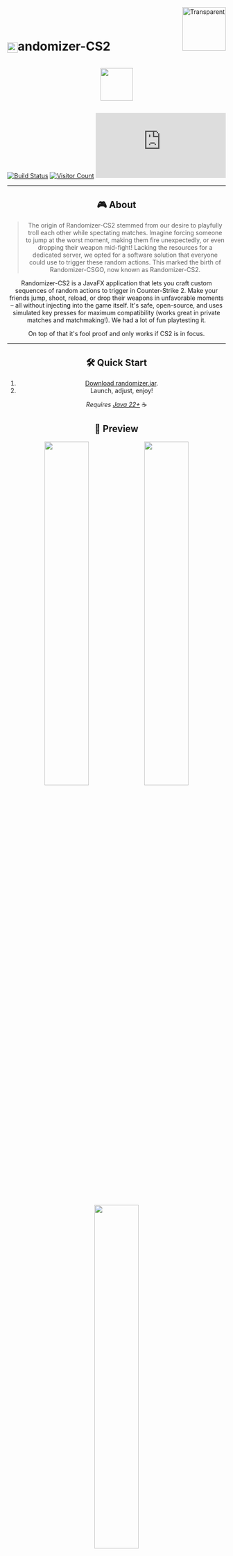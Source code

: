 <img src="https://github.com/user-attachments/assets/f8e04de5-28fa-4015-91b4-c7e888982666" alt="Transparent" width="100" height="100" align="right" />
<br><br>

# <img src="https://github.com/user-attachments/assets/ab28eba7-4b88-47b4-be10-ac4487d66e23" alt="randomizer" width="24" height="24" style="vertical-align: middle;" />andomizer-CS2

<center><p style="display: inline-block; vertical-align: middle;"><a href="https://discord.gg/yjKRgMyENR"><img src="https://github.com/user-attachments/assets/db9fa4e3-94a3-42dc-90c3-5379127120aa" width="75"></a></p>

[![Build Status](https://github.com/Luziferium/randomizer-csgo/actions/workflows/build_and_pre-release.yml/badge.svg?branch=stage)](https://github.com/Luziferium/randomizer-csgo/actions/workflows/build_and_pre-release.yml)
[![Visitor Count](https://visitor-badge.laobi.icu/badge?page_id=Metaphoriker.randomizer-cs2)](https://visitor-badge.laobi.icu/badge?page_id=Metaphoriker.randomizer-cs2)
![Downloads](https://img.shields.io/github/downloads/Metaphoriker/randomizer-cs2/randomizer.jar)

---

## 🎮 About

<span style="color:gray">

> The origin of Randomizer-CS2 stemmed from our desire to playfully troll each other while spectating matches. Imagine forcing someone to jump at the worst moment, making them fire unexpectedly, or even dropping their weapon mid-fight! Lacking the resources for a dedicated server, we opted for a software solution that everyone could use to trigger these random actions. This marked the birth of Randomizer-CSGO, now known as Randomizer-CS2.

</span>

Randomizer-CS2 is a JavaFX application that lets you craft custom sequences of random actions to trigger in Counter-Strike 2.  Make your friends jump, shoot, reload, or drop their weapons in unfavorable moments – all without injecting into the game itself. It's safe, open-source, and uses simulated key presses for maximum compatibility (works great in private matches and matchmaking!). We had a lot of fun playtesting it.

On top of that it's fool proof and only works if CS2 is in focus.

---

## 🛠️ Quick Start

1. [Download randomizer.jar](https://github.com/Metaphoriker/randomizer-cs2/releases/tag/latest).
2. Launch, adjust, enjoy!

*Requires [Java 22+](https://www.oracle.com/de/java/technologies/downloads/#jdk23-windows)* ☕

## 📸 Preview
<img src="https://github.com/user-attachments/assets/7bf7cf8d-fe24-4b3b-9635-43f97c747543" width="45%" height="auto" /> <img src="https://github.com/user-attachments/assets/36a73c74-2d67-4db1-b976-167fe581f6ee" width="45%" height="auto" /> 
<img src="https://github.com/user-attachments/assets/e71f5d98-a5e2-461a-a8d7-f62fde32cba6" width="45%" height="auto" />  

---

UX: [@bustolio](https://www.github.com/CuzIamBusted)
Programming: [@Metaphoriker](https://www.github.com/Metaphoriker)
